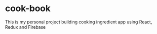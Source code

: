 # cook-book
This is my personal project building cooking ingredient app using React, Redux and Firebase